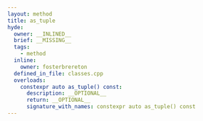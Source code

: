 ```yaml
---
layout: method
title: as_tuple
hyde:
  owner: __INLINED__
  brief: __MISSING__
  tags:
    - method
  inline:
    owner: fosterbrereton
  defined_in_file: classes.cpp
  overloads:
    constexpr auto as_tuple() const:
      description: __OPTIONAL__
      return: __OPTIONAL__
      signature_with_names: constexpr auto as_tuple() const
---
```

